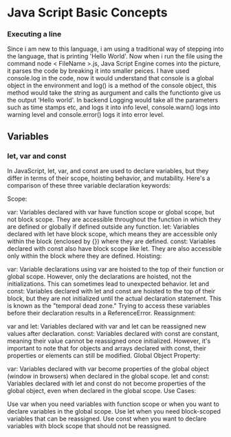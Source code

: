 # Java Script Basic Concepts

### Executing a line

Since i am new to this language, i am using a traditional way of stepping into the language, that is printing 'Hello World'. Now when i run the file using the command node < FileName >.js, Java Script Engine comes into the picture, it parses the code by breaking it into smaller peices. I have used console.log in the code, now it would understand that console is a global object in the environment and log() is a method of the console object, this method would take the string as aurgument and calls the functionto give us the output 'Hello world'. In backend Logging would take all the parameters such as time stamps etc, and logs it into info level, console.warn() logs into warning level and console.error() logs it into error level.

## Variables

### let, var and const

In JavaScript, let, var, and const are used to declare variables, but they differ in terms of their scope, hoisting behavior, and mutability. Here's a comparison of these three variable declaration keywords:

Scope:

var: Variables declared with var have function scope or global scope, but not block scope. They are accessible throughout the function in which they are defined or globally if defined outside any function.
let: Variables declared with let have block scope, which means they are accessible only within the block (enclosed by {}) where they are defined.
const: Variables declared with const also have block scope like let. They are also accessible only within the block where they are defined.
Hoisting:

var: Variable declarations using var are hoisted to the top of their function or global scope. However, only the declarations are hoisted, not the initializations. This can sometimes lead to unexpected behavior.
let and const: Variables declared with let and const are hoisted to the top of their block, but they are not initialized until the actual declaration statement. This is known as the "temporal dead zone." Trying to access these variables before their declaration results in a ReferenceError.
Reassignment:

var and let: Variables declared with var and let can be reassigned new values after declaration.
const: Variables declared with const are constant, meaning their value cannot be reassigned once initialized. However, it's important to note that for objects and arrays declared with const, their properties or elements can still be modified.
Global Object Property:

var: Variables declared with var become properties of the global object (window in browsers) when declared in the global scope.
let and const: Variables declared with let and const do not become properties of the global object, even when declared in the global scope.
Use Cases:

Use var when you need variables with function scope or when you want to declare variables in the global scope.
Use let when you need block-scoped variables that can be reassigned.
Use const when you want to declare variables with block scope that should not be reassigned.
